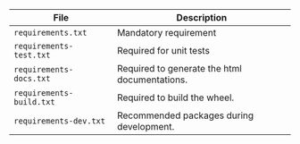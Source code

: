 | File                     | Description                                   |
| ------------------------ | --------------------------------------------- |
| `requirements.txt`       | Mandatory requirement                         |
| `requirements-test.txt`  | Required for unit tests                       |
| `requirements-docs.txt`  | Required to generate the html documentations. |
| `requirements-build.txt` | Required to build the wheel.                  |
| `requirements-dev.txt`   | Recommended packages during development.      |
